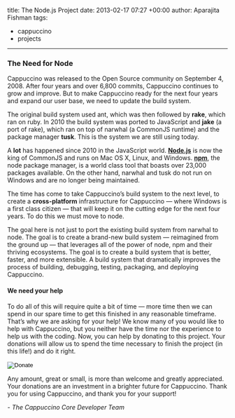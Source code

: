 title: The Node.js Project
date: 2013-02-17 07:27 +00:00
author: Aparajita Fishman
tags:
- cappuccino
- projects
---

### The Need for Node

Cappuccino was released to the Open Source community on September 4, 2008. After four years and over 6,800 commits, Cappuccino continues to grow and improve. But to make Cappuccino ready for the next four years and expand our user base, we need to update the build system.

The original build system used ant, which was then followed by **rake**, which ran on ruby. In 2010 the build system was ported to JavaScript and **jake** (a port of rake), which ran on top of narwhal (a CommonJS runtime) and the package manager **tusk**. This is the system we are still using today.

A **lot** has happened since 2010 in the JavaScript world. [**Node.js**](http://nodejs.org) is now the king of CommonJS and runs on Mac OS X, Linux, and Windows. [**npm**](http://npmjs.org), the node package manager, is a world class tool that boasts over 23,000 packages available. On the other hand, narwhal and tusk do not run on Windows and are no longer being maintained.

The time has come to take Cappuccino’s build system to the next level, to create a **cross-platform** infrastructure for Cappuccino — where Windows is a first class citizen — that will keep it on the cutting edge for the next four years. To do this we must move to node.

The goal here is not just to port the existing build system from narwhal to node. The goal is to create a brand-new build system — reimagined from the ground up — that leverages all of the power of node, npm and their thriving ecosystems. The goal is to create a build system that is better, faster, and more extensible. A build system that dramatically improves the process of building, debugging, testing, packaging, and deploying Cappuccino.

#### We need your help

To do all of this will require quite a bit of time — more time then we can spend in our spare time to get this finished in any reasonable timeframe. That’s why we are asking for your help! We know many of you would like to help with Cappuccino, but you neither have the time nor the experience to help us with the coding. Now, you can help by donating to this project. Your donations will allow us to spend the time necessary to finish the project (in this life!) and do it right.

<form action="https://www.paypal.com/cgi-bin/webscr" method="post">
<input type="hidden" name="cmd" value="_s-xclick">
<input type="hidden" name="hosted_button_id" value="5TFJAUEBDET98">
<input type="image" src="https://www.paypalobjects.com/en_US/i/btn/btn_donate_LG.gif" border="0" name="submit" alt="Donate">
<img alt="" border="0" src="https://www.paypalobjects.com/en_US/i/scr/pixel.gif" width="1" height="1">
</form>

Any amount, great or small, is more than welcome and greatly appreciated. Your donations are an investment in a brighter future for Cappuccino. Thank you for using Cappuccino, and thank you for your support!

_- The Cappuccino Core Developer Team_
